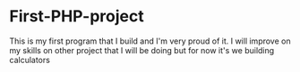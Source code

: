 # First-PHP-project
This is my first program that I build and I'm very proud of it. I will improve on my skills on other project that I will be doing but for now it's we building calculators 
